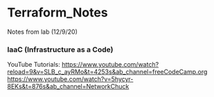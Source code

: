 # Terraform_Notes
Notes from lab (12/9/20)

### IaaC (Infrastructure as a Code)

YouTube Tutorials: 
https://www.youtube.com/watch?reload=9&v=SLB_c_ayRMo&t=4253s&ab_channel=freeCodeCamp.org
https://www.youtube.com/watch?v=5hycyr-8EKs&t=876s&ab_channel=NetworkChuck
